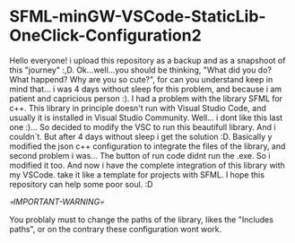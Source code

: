 # SFML-minGW-VSCode-StaticLib-OneClick-Configuration2
Hello everyone! i upload this repository as a backup and as a snapshoot of this "journey" :,D. Ok...well...you should be thinking, "What did you do? What happend? Why are you so cute?", for can you understand keep in mind that... i was 4 days without sleep for this problem, and because i am patient and capricious person :). I had a problem with the library SFML for c++. This library in principle doesn't run with Visual Studio Code, and usually it is installed in Visual Studio Community. Well... i dont like this last one :)... So decided to modify the VSC to run this beautifull library. And i couldn´t. But after 4 days without sleep i get the solution :D. Basically y modified the json c++  configuration to integrate the files of the library, and second problem i was... The button of run code didnt run the .exe. So i modified it too. And now i have the complete integration of this library with my VSCode. take it like a template for projects with SFML. I hope this repository can help some poor soul. :D

*💀IMPORTANT-WARNING💀*

You problaly must to change the paths of the library, likes the "Includes paths", or on the contrary these configuration wont work.
